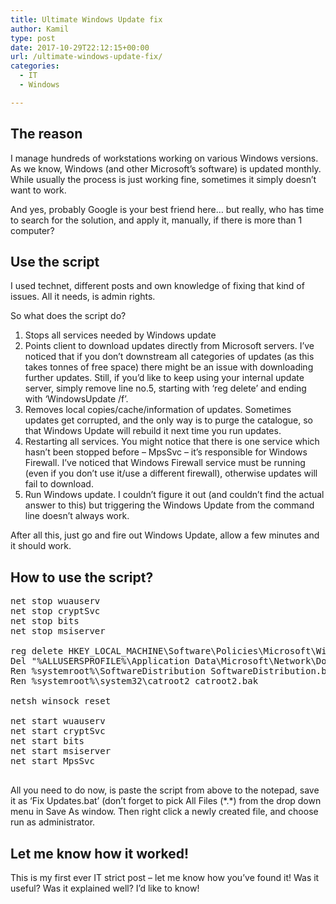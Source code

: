 ```yaml
---
title: Ultimate Windows Update fix
author: Kamil
type: post
date: 2017-10-29T22:12:15+00:00
url: /ultimate-windows-update-fix/
categories:
  - IT
  - Windows

---
```

## The reason

I manage hundreds of workstations working on various Windows versions. As we know, Windows (and other Microsoft’s software) is updated monthly. While usually the process is just working fine, sometimes it simply doesn’t want to work.

And yes, probably Google is your best friend here&#8230; but really, who has time to search for the solution, and apply it, manually, if there is more than 1 computer?

## Use the script

I used technet, different posts and own knowledge of fixing that kind of issues. All it needs, is admin rights.

So what does the script do?

  1. Stops all services needed by Windows update
  2. Points client to download updates directly from Microsoft servers. I’ve noticed that if you don’t downstream all categories of updates (as this takes tonnes of free space) there might be an issue with downloading further updates. Still, if you’d like to keep using your internal update server, simply remove line no.5, starting with ‘reg delete’ and ending with ‘WindowsUpdate /f’.
  3. Removes local copies/cache/information of updates. Sometimes updates get corrupted, and the only way is to purge the catalogue, so that Windows Update will rebuild it next time you run updates.
  4. Restarting all services. You might notice that there is one service which hasn’t been stopped before &#8211; MpsSvc &#8211; it’s responsible for Windows Firewall. I’ve noticed that Windows Firewall service must be running (even if you don’t use it/use a different firewall), otherwise updates will fail to download.
  5. Run Windows update. I couldn’t figure it out (and couldn’t find the actual answer to this) but triggering the Windows Update from the command line doesn’t always work.

After all this, just go and fire out Windows Update, allow a few minutes and it should work.

## How to use the script?

<pre spellcheck="false" class="">net stop wuauserv
net stop cryptSvc
net stop bits
net stop msiserver

reg delete HKEY_LOCAL_MACHINE\Software\Policies\Microsoft\Windows\WindowsUpdate /f
Del "%ALLUSERSPROFILE%\Application Data\Microsoft\Network\Downloader\qmgr*.dat"
Ren %systemroot%\SoftwareDistribution SoftwareDistribution.bak
Ren %systemroot%\system32\catroot2 catroot2.bak

netsh winsock reset

net start wuauserv
net start cryptSvc
net start bits
net start msiserver
net start MpsSvc

</pre>

All you need to do now, is paste the script from above to the notepad, save it as ‘Fix Updates.bat’ (don’t forget to pick All Files (\*.\*) from the drop down menu in Save As window. Then right click a newly created file, and choose run as administrator.

## Let me know how it worked!

This is my first ever IT strict post &#8211; let me know how you’ve found it! Was it useful? Was it explained well? I’d like to know!